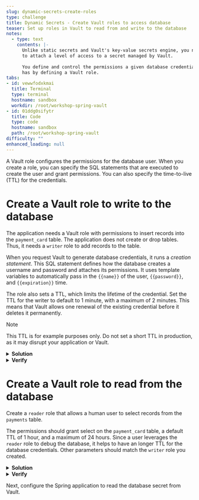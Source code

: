 ```yaml
---
slug: dynamic-secrets-create-roles
type: challenge
title: Dynamic Secrets - Create Vault roles to access database
teaser: Set up roles in Vault to read from and write to the database
notes:
  - type: text
    contents: |-
      Unlike static secrets and Vault's key-value secrets engine, you need
      to attach a level of access to a secret managed by Vault.
      
      You define and control the permissions a given database credential
      has by defining a Vault role.
tabs:
- id: vewwfodxkmai
  title: Terminal
  type: terminal
  hostname: sandbox
  workdir: /root/workshop-spring-vault
- id: 01ddg0sifytr
  title: Code
  type: code
  hostname: sandbox
  path: /root/workshop-spring-vault
difficulty: ""
enhanced_loading: null
---
```


A Vault role configures the permissions for the database user. When you create a role,
you can specify the SQL statements that are executed to create the user and grant permissions.
You can also specify the time-to-live (TTL) for the credentials.

Create a Vault role to write to the database
===

The application needs a Vault role with permissions to insert records into the `payment_card` table.
The application does not create or drop tables. Thus, it needs a `writer` role to add records
to the table.

When you request Vault to generate database credentials, it runs a *creation statement*.
This SQL statement defines how the database creates a username and password and attaches its
permissions. It uses template variables to automatically pass in the `{{name}}` of the user,
`{{password}}`, and `{{expiration}}` time.

The role also sets a TTL, which limits the lifetime of the credential.
Set the TTL for the writer to default to 1 minute, with a maximum of 2 minutes.
This means that Vault allows one renewal of the existing credential before it deletes it permanently.

> [!NOTE]
> This TTL is for example purposes only. Do not set a short TTL in production, as it may
> disrupt your application or Vault.

<details>
<summary><b>Solution</b></summary>
Run the following command in the <b>Terminal</b> tab.

```shell
vault write database/roles/writer \
    db_name=payments \
    creation_statements="CREATE ROLE \"{{name}}\" WITH LOGIN PASSWORD '{{password}}' VALID UNTIL '{{expiration}}';
    GRANT SELECT, INSERT, UPDATE ON payment_card TO \"{{name}}\";" \
    default_ttl="1m" \
    max_ttl="2m"
```
</details>

<details>
<summary><b>Verify</b></summary>
After creating the writer role, verify that you can get some credentials with the following:

```shell
vault read database/creds/writer
```

The command outputs a username and password with a lease used by Vault to track the expiration
of the secret.

```shell,nocopy
Key                Value
---                -----
lease_id           database/creds/writer/x9fpwRltEqD4Gq45HZgPtU1i
lease_duration     1m
lease_renewable    true
password           H-K3EPsHkXX0TAw1tHB2
username           v-token-writer-SKafQcVrz91Lu3BDxeGi-1736435705
```

Copy the database username and password to log into Vault and select from the `payment_card`
table.

```shell
PGPASSWORD=<copy from Vault output> psql -h 127.0.0.1 -U <copy from Vault output> payments --command 'select * from payment_card;'
```

There should be one record.

```shell
 id | user_id |        name         |  number  | expiry | cv3  
----+---------+---------------------+----------+--------+------
  1 |     123 | Mr Nicholas Jackson | 12313434 | 01/23  | 1231
(1 row)
```
</details>

Create a Vault role to read from the database
===

Create a `reader` role that allows a human user to select records from the `payments` table.

The permissions should grant select on the `payment_card` table, 
a default TTL of 1 hour, and a maximum of 24 hours. Since a user leverages
the `reader` role to debug the database, it helps to have an longer TTL for the
database credentials. Other parameters should match the `writer` role you created.

<details>
<summary><b>Solution</b></summary>
Run the following command in the <b>Terminal</b> tab.

```shell
vault write database/roles/reader \
    db_name=payments \
    creation_statements="CREATE ROLE \"{{name}}\" WITH LOGIN PASSWORD '{{password}}' VALID UNTIL '{{expiration}}';
    GRANT SELECT ON payment_card TO \"{{name}}\";" \
    default_ttl="1h" \
    max_ttl="24h"
```
</details>

<details>
<summary><b>Verify</b></summary>
After creating the reader role, verify that you can get some credentials with the following:

```shell
vault read database/creds/reader
```

The command outputs a username and password with a lease used by Vault to track the expiration
of the secret.

```shell,nocopy
Key                Value
---                -----
lease_id           database/creds/reader/SbwFzRsPeB3IcSi8ecyrMgjk
lease_duration     1h
lease_renewable    true
password           YYkQlEhlaYg9oZ9p-pl6
username           v-token-reader-vGcR3xsXCrCLPC5ALo33-1736436171
```

Copy the database username and password to log into Vault and select from the `payment_card`
table.

```shell
PGPASSWORD=<copy from Vault output> psql -h 127.0.0.1 -U <copy from Vault output> payments --command 'select * from payment_card;'
```

The command outputs one record.

```shell,nocopy
 id | user_id |        name         |  number  | expiry | cv3  
----+---------+---------------------+----------+--------+------
  1 |     123 | Mr Nicholas Jackson | 12313434 | 01/23  | 1231
(1 row)
```
</details>

Next, configure the Spring application to read the database secret from Vault.